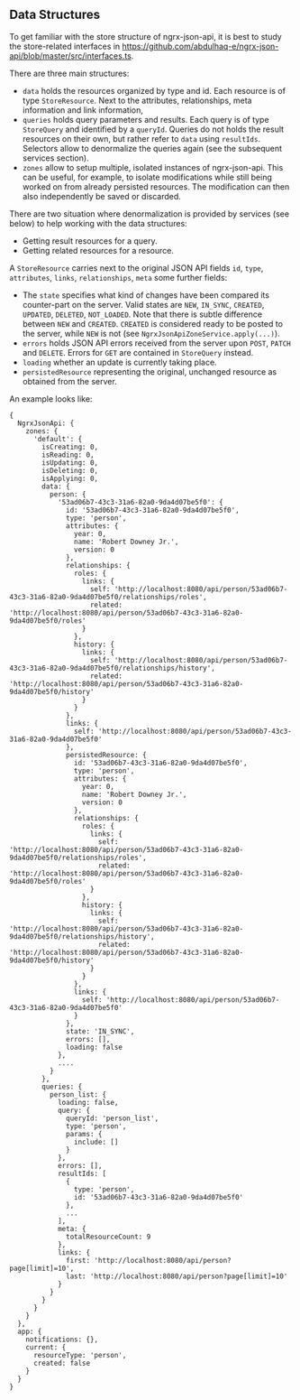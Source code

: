 ## Data Structures

To get familiar with the store structure of ngrx-json-api, it is best to study the store-related interfaces in
https://github.com/abdulhaq-e/ngrx-json-api/blob/master/src/interfaces.ts. 

There are three main structures:

- `data` holds the resources organized by type and id. Each resource is of type `StoreResource`.
  Next to the attributes, relationships, meta information and link information, 
- `queries` holds query parameters and results. Each query is of type `StoreQuery` and identified by a `queryId`. Queries 
  do not holds the result resources on their own, but rather refer to `data` using `resultIds`. Selectors 
  allow to denormalize the queries again (see the subsequent services section).
- `zones` allow to setup multiple, isolated instances of ngrx-json-api. This can be useful, for example,
  to isolate modifications while still being worked on from already persisted resources. The modification
  can then also independently be saved or discarded.
  
There are two situation where denormalization is provided by services (see below) to help working with the data structures:

- Getting result resources for a query.
- Getting related resources for a resource.  
  
A `StoreResource` carries next to the original JSON API fields `id`, `type`, `attributes`, `links`, `relationships`, `meta`
some further fields:

- The `state` specifies what kind of changes  have been compared its counter-part on the server. Valid states are `NEW`, `IN_SYNC`, `CREATED`, `UPDATED`,
  `DELETED`, `NOT_LOADED`. Note that there is subtle difference between `NEW` and `CREATED`. `CREATED` is considered
  ready to be posted to the server, while `NEW` is not (see `NgrxJsonApiZoneService.apply(...)`).
- `errors` holds JSON API errors received from the server upon `POST`, `PATCH` and `DELETE`. Errors for `GET` are contained
  in `StoreQuery` instead. 
- `loading` whether an update is currently taking place. 
- `persistedResource` representing the original, unchanged resource as obtained from the server.  

An example looks like:

```
{
  NgrxJsonApi: {
    zones: {
      'default': {
        isCreating: 0,
        isReading: 0,
        isUpdating: 0,
        isDeleting: 0,
        isApplying: 0,
        data: {
          person: {
            '53ad06b7-43c3-31a6-82a0-9da4d07be5f0': {
              id: '53ad06b7-43c3-31a6-82a0-9da4d07be5f0',
              type: 'person',
              attributes: {
                year: 0,
                name: 'Robert Downey Jr.',
                version: 0
              },
              relationships: {
                roles: {
                  links: {
                    self: 'http://localhost:8080/api/person/53ad06b7-43c3-31a6-82a0-9da4d07be5f0/relationships/roles',
                    related: 'http://localhost:8080/api/person/53ad06b7-43c3-31a6-82a0-9da4d07be5f0/roles'
                  }
                },
                history: {
                  links: {
                    self: 'http://localhost:8080/api/person/53ad06b7-43c3-31a6-82a0-9da4d07be5f0/relationships/history',
                    related: 'http://localhost:8080/api/person/53ad06b7-43c3-31a6-82a0-9da4d07be5f0/history'
                  }
                }
              },
              links: {
                self: 'http://localhost:8080/api/person/53ad06b7-43c3-31a6-82a0-9da4d07be5f0'
              },
              persistedResource: {
                id: '53ad06b7-43c3-31a6-82a0-9da4d07be5f0',
                type: 'person',
                attributes: {
                  year: 0,
                  name: 'Robert Downey Jr.',
                  version: 0
                },
                relationships: {
                  roles: {
                    links: {
                      self: 'http://localhost:8080/api/person/53ad06b7-43c3-31a6-82a0-9da4d07be5f0/relationships/roles',
                      related: 'http://localhost:8080/api/person/53ad06b7-43c3-31a6-82a0-9da4d07be5f0/roles'
                    }
                  },
                  history: {
                    links: {
                      self: 'http://localhost:8080/api/person/53ad06b7-43c3-31a6-82a0-9da4d07be5f0/relationships/history',
                      related: 'http://localhost:8080/api/person/53ad06b7-43c3-31a6-82a0-9da4d07be5f0/history'
                    }
                  }
                },
                links: {
                  self: 'http://localhost:8080/api/person/53ad06b7-43c3-31a6-82a0-9da4d07be5f0'
                }
              },
              state: 'IN_SYNC',
              errors: [],
              loading: false
            },
            ....
          }
        },
        queries: {
          person_list: {
            loading: false,
            query: {
              queryId: 'person_list',
              type: 'person',
              params: {
                include: []
              }
            },
            errors: [],
            resultIds: [
              {
                type: 'person',
                id: '53ad06b7-43c3-31a6-82a0-9da4d07be5f0'
              },
              ...
            ],
            meta: {
              totalResourceCount: 9
            },
            links: {
              first: 'http://localhost:8080/api/person?page[limit]=10',
              last: 'http://localhost:8080/api/person?page[limit]=10'
            }
          }
        }
      }
    }
  },
  app: {
    notifications: {},
    current: {
      resourceType: 'person',
      created: false
    }
  }
}
```
